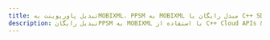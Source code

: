 ---title: تبدیل پاورپوینت بهMOBIXML، PPSM به MOBIXML مبدل رایگان یا C++ SDKdescription: تبدیل رایگانPPSM به MOBIXML با استفاده از C++ Cloud APIs & SDK. همچنین اسناد Microsoft PowerPoint را در Cloud ایجاد، ویرایش و رندر کنید.---